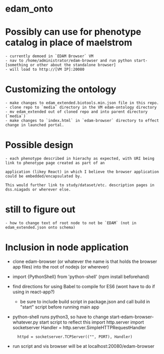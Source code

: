 # edam_onto

# Possibly can use for phenotype catalog in place of maelstrom
    - currently demoed in `EDAM Browser` VM
    - nav to /home/administrator/edam-browser and run python start-[something or other about the standalone browser]
    - will load to http://[VM IP]:20080

# Customizing the ontology
    - make changes to edam_extended.biotools.min.json file in this repo. 
    - clone repo to `media` directory in the VM edam-ontology directory
    - mv edam_extended out of cloned repo and into parent directory (`media`)
    - make changes to `index.html` in `edam-browser` directory to effect change in launched portal.

# Possible design
    - each phenotype described in hierachy as expected, with URI being link to phenotype page created as part of an
    
    application (likey React) in which I believe the browser application could be embedded/encapsulated by. 
    
    This would further link to study/dataset/etc. description pages in dss.niagads or wherever else. 

# still to figure out
    - how to change text of root node to not be `EDAM` (not in edam_extended.json onto schema)

# Inclusion in node application
- clone edam-browser (or whatever the name is that holds the browser app files) into the root of nodejs (or wherever)
- import {PythonShell} from 'python-shell' (npm install beforehand)
- find directions for using Babel to compile for ES6 (wont have to do if using in react-app?)
	- be sure to include build script in package.json and call build in "start" script before running main app
- python-shell runs python3, so have to change start-edam-browser-whatever.py start script to reflect this
        import http.server
        import socketserver
        Handler = http.server.SimpleHTTPRequestHandler

        httpd = socketserver.TCPServer(("", PORT), Handler)

- run script and vis browser will be at localhost:20080/edam-browser
